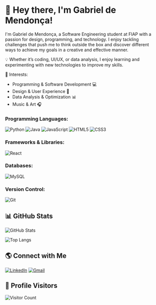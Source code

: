 # 👋 Hey there, I'm Gabriel de Mendonça!

 I'm Gabriel de Mendonça, a Software Engineering student at FIAP with a passion for design, programming, and technology. I enjoy tackling challenges that push me to think outside the box and discover different ways to achieve my goals in a creative and effective manner.
 
💡 Whether it’s coding, UI/UX, or data analysis, I enjoy learning and experimenting with new technologies to improve my skills.

📌 Interests:

- Programming & Software Development 💻
- Design & User Experience 🎨
- Data Analysis & Optimization 📊
- Music & Art 🎧

### Programming Languages:
![Python](https://img.shields.io/badge/Python-3776AB?style=for-the-badge&logo=python&logoColor=white)
![Java](https://img.shields.io/badge/Java-ED8B00?style=for-the-badge&logo=java&logoColor=white)
![JavaScript](https://img.shields.io/badge/JavaScript-F7DF1E?style=for-the-badge&logo=javascript&logoColor=black)
![HTML5](https://img.shields.io/badge/HTML5-E34F26?style=for-the-badge&logo=html5&logoColor=white)
![CSS3](https://img.shields.io/badge/CSS3-1572B6?style=for-the-badge&logo=css3&logoColor=white)

### Frameworks & Libraries:
![React](https://img.shields.io/badge/React-20232A?style=for-the-badge&logo=react&logoColor=61DAFB)

### Databases:
![MySQL](https://img.shields.io/badge/MySQL-4479A1?style=for-the-badge&logo=mysql&logoColor=white)

### Version Control:
![Git](https://img.shields.io/badge/Git-F05032?style=for-the-badge&logo=git&logoColor=white)

## 📊 GitHub Stats

![GitHub Stats](https://github-readme-stats.vercel.app/api?username=jefbiel&show_icons=true&theme=radical)

![Top Langs](https://github-readme-stats.vercel.app/api/top-langs/?username=jefbiel&langs_count=6&theme=radical&layout=compact)

## 🌎 Connect with Me

[![LinkedIn](https://img.shields.io/badge/LinkedIn-0077B5?style=for-the-badge&logo=linkedin&logoColor=white)](https://www.linkedin.com/in/gabrieldemendonca/)
[![Gmail](https://img.shields.io/badge/Gmail-D14836?style=for-the-badge&logo=gmail&logoColor=white)](mailto:gabriel221104@gmail.com)
## 🚀 Profile Visitors

![Visitor Count](https://komarev.com/ghpvc/?username=jefbiel&color=blue)

